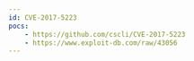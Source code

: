 ```yaml
---
id: CVE-2017-5223
pocs:
    - https://github.com/cscli/CVE-2017-5223
    - https://www.exploit-db.com/raw/43056
---
```

